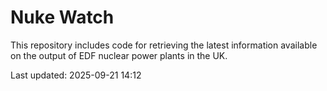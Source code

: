 # Nuke Watch

This repository includes code for retrieving the latest information available on the output of EDF nuclear power plants in the UK.

Last updated: 2025-09-21 14:12